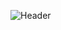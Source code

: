 ![Header](https://user-images.githubusercontent.com/73649581/199769427-e00c494c-0875-422f-ace4-986bd49c68f1.png)
